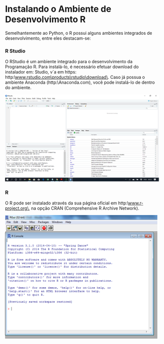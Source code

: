 # Instalando o Ambiente de Desenvolvimento R

Semelhantemente ao Python, o R possui alguns ambientes integrados de desenvolvimento, entre eles destacam-se:

### <b> R Studio</b>

O RStudio é um ambiente integrado para o desenvolvimento da Programação R. Para instalá-lo, é necessário efetuar download do instalador em: Studio, v´a em https:
http:\\www.rstudio.com\products\rstudio\download\. Caso já possua o ambiente Anaconda (http:\\Anaconda.com), você pode instalá-lo de dentro do ambiente.

![rstudio](/markdowns/imagens/rstudio.png)


### R
O R pode ser instalado através da sua página oficial em http:\\www.r-project.org\, na opção CRAN (Comprehensive R Archive Network). 

![rstudio](/markdowns/imagens/r.png)
